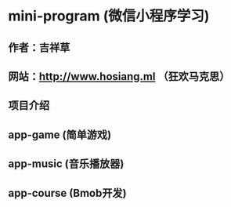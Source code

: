 # mini-program (微信小程序学习)

## 作者：吉祥草

## 网站：http://www.hosiang.ml （狂欢马克思）

## 项目介绍

## app-game (简单游戏)

## app-music (音乐播放器)

## app-course (Bmob开发)
